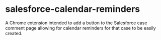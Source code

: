 # salesforce-calendar-reminders
A Chrome extension intended to add a button to the Salesforce case comment page allowing for calendar reminders for that case to be easily created.
